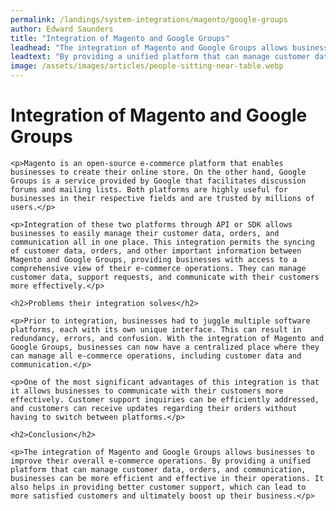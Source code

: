 ```yaml
---
permalink: /landings/system-integrations/magento/google-groups
author: Edward Saunders
title: "Integration of Magento and Google Groups"
leadhead: "The integration of Magento and Google Groups allows businesses to improve their overall e-commerce operations"
leadtext: "By providing a unified platform that can manage customer data, orders, and communication, businesses can be more efficient and effective in their operations. It also helps in providing better customer support, which can lead to more satisfied customers and ultimately boost up their business."
image: /assets/images/articles/people-sitting-near-table.webp
---
```

<div class="arttext">	<h1>Integration of Magento and Google Groups</h1>

	<p>Magento is an open-source e-commerce platform that enables businesses to create their online store. On the other hand, Google Groups is a service provided by Google that facilitates discussion forums and mailing lists. Both platforms are highly useful for businesses in their respective fields and are trusted by millions of users.</p>

	<p>Integration of these two platforms through API or SDK allows businesses to easily manage their customer data, orders, and communication all in one place. This integration permits the syncing of customer data, orders, and other important information between Magento and Google Groups, providing businesses with access to a comprehensive view of their e-commerce operations. They can manage customer data, support requests, and communicate with their customers more effectively.</p>

	<h2>Problems their integration solves</h2>

	<p>Prior to integration, businesses had to juggle multiple software platforms, each with its own unique interface. This can result in redundancy, errors, and confusion. With the integration of Magento and Google Groups, businesses can now have a centralized place where they can manage all e-commerce operations, including customer data and communication.</p>

	<p>One of the most significant advantages of this integration is that it allows businesses to communicate with their customers more effectively. Customer support inquiries can be efficiently addressed, and customers can receive updates regarding their orders without having to switch between platforms.</p>

	<h2>Conclusion</h2>

	<p>The integration of Magento and Google Groups allows businesses to improve their overall e-commerce operations. By providing a unified platform that can manage customer data, orders, and communication, businesses can be more efficient and effective in their operations. It also helps in providing better customer support, which can lead to more satisfied customers and ultimately boost up their business.</p>

</div>